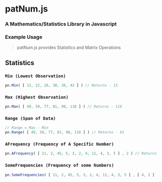 # patNum.js
### A Mathematics/Statistics Library in Javascript

### Example Usage
>patNum.js provides Statistics and Matrix Operations

## Statistics

### `Min (Lowest Observation)`
``` javascript
pn.Min( [ 13, 22, 26, 38, 36, 42 ] ) // Returns - 13
```

### `Max (Highest Observation)`
``` javascript
pn.Max( [ 49, 50, 77, 81, 98, 110 ] ) // Returns - 110
```

### `Range (Span of Data)`
``` javascript
// Range = Max - Min
pn.Range( [ 49, 50, 77, 81, 98, 110 ] ) // Returns - 61
```

### `AFrequency (Frequency of A Specific Number)`
``` javascript
pn.AFrequency( [ 11, 2, 45, 5, 3, 2, 4, 11, 4, 3, 5 ] , 2 ) // Returns - { Value: 2 , Occurance: 2 }
```

### `SomeFrequencies (Frequency of some Numbers)`
``` javascript
pn.SomeFrequencies( [ 11, 2, 45, 5, 3, 2, 4, 11, 4, 3, 5 ] , [ 4, 2 ] ) // Returns - { Value: 2 , Occurance: 2 }
```
